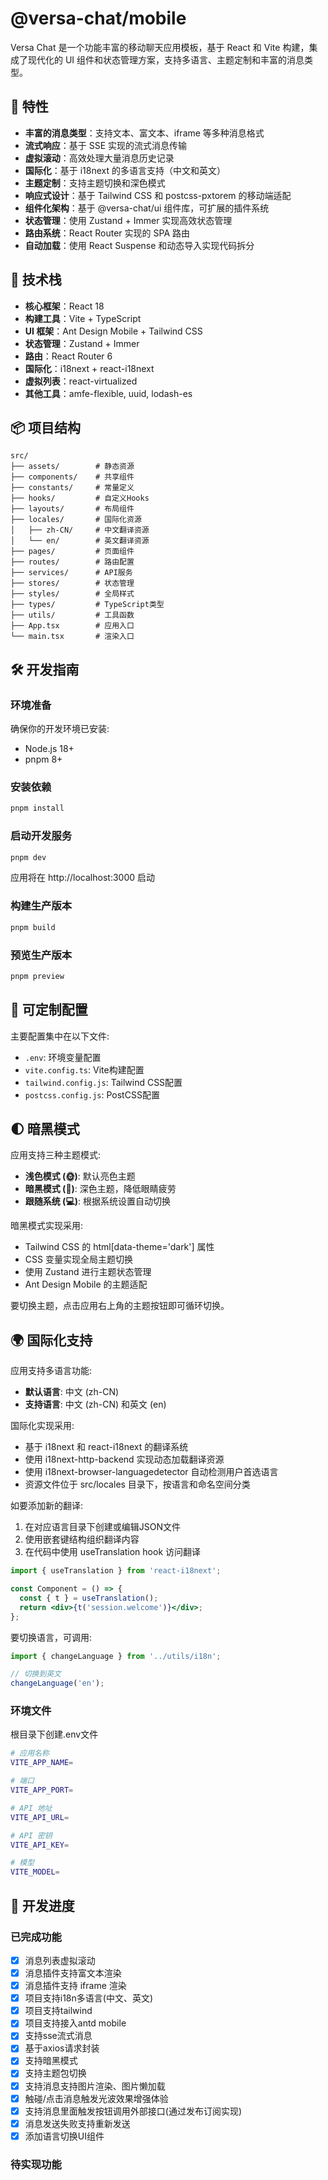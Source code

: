# @versa-chat/mobile

Versa Chat 是一个功能丰富的移动聊天应用模板，基于 React 和 Vite 构建，集成了现代化的 UI 组件和状态管理方案，支持多语言、主题定制和丰富的消息类型。

## 🚀 特性

- **丰富的消息类型**：支持文本、富文本、iframe 等多种消息格式
- **流式响应**：基于 SSE 实现的流式消息传输
- **虚拟滚动**：高效处理大量消息历史记录
- **国际化**：基于 i18next 的多语言支持（中文和英文）
- **主题定制**：支持主题切换和深色模式
- **响应式设计**：基于 Tailwind CSS 和 postcss-pxtorem 的移动端适配
- **组件化架构**：基于 @versa-chat/ui 组件库，可扩展的插件系统
- **状态管理**：使用 Zustand + Immer 实现高效状态管理
- **路由系统**：React Router 实现的 SPA 路由
- **自动加载**：使用 React Suspense 和动态导入实现代码拆分

## 🔧 技术栈

- **核心框架**：React 18
- **构建工具**：Vite + TypeScript
- **UI 框架**：Ant Design Mobile + Tailwind CSS
- **状态管理**：Zustand + Immer
- **路由**：React Router 6
- **国际化**：i18next + react-i18next
- **虚拟列表**：react-virtualized
- **其他工具**：amfe-flexible, uuid, lodash-es

## 📦 项目结构

```
src/
├── assets/        # 静态资源
├── components/    # 共享组件
├── constants/     # 常量定义
├── hooks/         # 自定义Hooks
├── layouts/       # 布局组件
├── locales/       # 国际化资源
│   ├── zh-CN/     # 中文翻译资源
│   └── en/        # 英文翻译资源
├── pages/         # 页面组件
├── routes/        # 路由配置
├── services/      # API服务
├── stores/        # 状态管理
├── styles/        # 全局样式
├── types/         # TypeScript类型
├── utils/         # 工具函数
├── App.tsx        # 应用入口
└── main.tsx       # 渲染入口
```

## 🛠️ 开发指南

### 环境准备

确保你的开发环境已安装:

- Node.js 18+
- pnpm 8+

### 安装依赖

```bash
pnpm install
```

### 启动开发服务

```bash
pnpm dev
```

应用将在 http://localhost:3000 启动

### 构建生产版本

```bash
pnpm build
```

### 预览生产版本

```bash
pnpm preview
```

## 🔨 可定制配置

主要配置集中在以下文件:

- `.env`: 环境变量配置
- `vite.config.ts`: Vite构建配置
- `tailwind.config.js`: Tailwind CSS配置
- `postcss.config.js`: PostCSS配置

## 🌓 暗黑模式

应用支持三种主题模式:
- **浅色模式 (🌞)**: 默认亮色主题
- **暗黑模式 (🌙)**: 深色主题，降低眼睛疲劳
- **跟随系统 (💻)**: 根据系统设置自动切换

暗黑模式实现采用:
- Tailwind CSS 的 html[data-theme='dark'] 属性
- CSS 变量实现全局主题切换
- 使用 Zustand 进行主题状态管理
- Ant Design Mobile 的主题适配

要切换主题，点击应用右上角的主题按钮即可循环切换。

## 🌍 国际化支持

应用支持多语言功能:
- **默认语言**: 中文 (zh-CN)
- **支持语言**: 中文 (zh-CN) 和英文 (en)

国际化实现采用:
- 基于 i18next 和 react-i18next 的翻译系统
- 使用 i18next-http-backend 实现动态加载翻译资源
- 使用 i18next-browser-languagedetector 自动检测用户首选语言
- 资源文件位于 src/locales 目录下，按语言和命名空间分类

如要添加新的翻译:
1. 在对应语言目录下创建或编辑JSON文件
2. 使用嵌套键结构组织翻译内容
3. 在代码中使用 useTranslation hook 访问翻译

```jsx
import { useTranslation } from 'react-i18next';

const Component = () => {
  const { t } = useTranslation();
  return <div>{t('session.welcome')}</div>;
};
```

要切换语言，可调用:
```jsx
import { changeLanguage } from '../utils/i18n';

// 切换到英文
changeLanguage('en');
```

### 环境文件
根目录下创建.env文件
``` bash
# 应用名称
VITE_APP_NAME=

# 端口
VITE_APP_PORT=

# API 地址
VITE_API_URL=

# API 密钥
VITE_API_KEY=

# 模型
VITE_MODEL=
```

## 📝 开发进度

### 已完成功能

- [x] 消息列表虚拟滚动
- [x] 消息插件支持富文本渲染
- [x] 消息插件支持 iframe 渲染
- [x] 项目支持i18n多语言(中文、英文)
- [x] 项目支持tailwind
- [x] 项目支持接入antd mobile
- [x] 支持sse流式消息
- [x] 基于axios请求封装
- [x] 支持暗黑模式
- [x] 支持主题包切换
- [x] 支持消息支持图片渲染、图片懒加载
- [x] 触碰/点击消息触发光波效果增强体验
- [x] 支持消息里面触发按钮调用外部接口(通过发布订阅实现)
- [x] 消息发送失败支持重新发送
- [x] 添加语言切换UI组件

### 待实现功能

